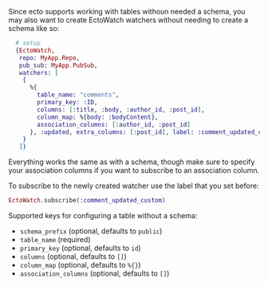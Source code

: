 Since ecto supports working with tables withoun needed a schema, you may also want to create EctoWatch watchers without needing to create a schema like so:

```elixir
  # setup
  {EctoWatch,
   repo: MyApp.Repo,
   pub_sub: MyApp.PubSub,
   watchers: [
    {
      %{
        table_name: "comments",
        primary_key: :ID,
        columns: [:title, :body, :author_id, :post_id],
        column_map: %{body: :bodyContent},
        association_columns: [:author_id, :post_id]
      }, :updated, extra_columns: [:post_id], label: :comment_updated_custom
    }
   ]}
```

Everything works the same as with a schema, though make sure to specify your association columns if you want to subscribe to an association column.

To subscribe to the newly created watcher use the label that you set before:

```elixir
EctoWatch.subscribe(:comment_updated_custom)
```

Supported keys for configuring a table without a schema:

* `schema_prefix` (optional, defaults to `public`)
* `table_name` (required)
* `primary_key` (optional, defaults to `id`)
* `columns` (optional, defaults to `[]`)
* `column_map` (optional, defaults to `%{}`)
* `association_columns` (optional, defaults to `[]`)
